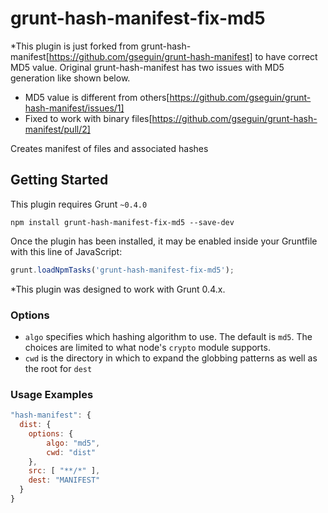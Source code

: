 # grunt-hash-manifest-fix-md5

*This plugin is just forked from grunt-hash-manifest[https://github.com/gseguin/grunt-hash-manifest] to have correct MD5 value. Original grunt-hash-manifest has two issues with MD5 generation like shown below.
- MD5 value is different from others[https://github.com/gseguin/grunt-hash-manifest/issues/1]
- Fixed to work with binary files[https://github.com/gseguin/grunt-hash-manifest/pull/2]

Creates manifest of files and associated hashes

## Getting Started
This plugin requires Grunt `~0.4.0`

```shell
npm install grunt-hash-manifest-fix-md5 --save-dev
```

Once the plugin has been installed, it may be enabled inside your Gruntfile with this line of JavaScript:

```js
grunt.loadNpmTasks('grunt-hash-manifest-fix-md5');
```

*This plugin was designed to work with Grunt 0.4.x.


### Options
- `algo` specifies which hashing algorithm to use. The default is `md5`. The choices are limited to what node's `crypto` module supports.
- `cwd` is the directory in which to expand the globbing patterns as well as the root for `dest`

### Usage Examples

```js
"hash-manifest": {
  dist: {
    options: {
        algo: "md5",
        cwd: "dist"
    },
    src: [ "**/*" ],
    dest: "MANIFEST"
  }
}
```
